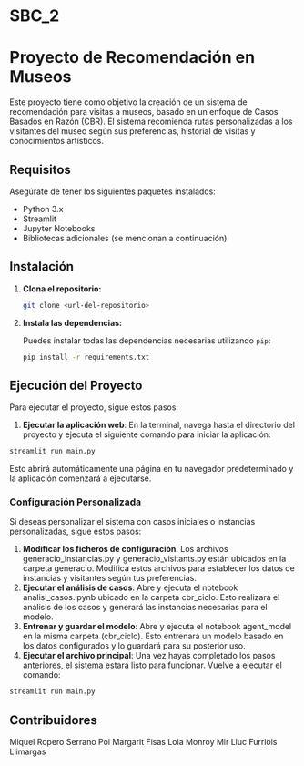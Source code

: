 # SBC_2

# Proyecto de Recomendación en Museos

Este proyecto tiene como objetivo la creación de un sistema de recomendación para visitas a museos, basado en un enfoque de Casos Basados en Razón (CBR). El sistema recomienda rutas personalizadas a los visitantes del museo según sus preferencias, historial de visitas y conocimientos artísticos.

## Requisitos

Asegúrate de tener los siguientes paquetes instalados:

- Python 3.x
- Streamlit
- Jupyter Notebooks
- Bibliotecas adicionales (se mencionan a continuación)

## Instalación

1. **Clona el repositorio:**

   ```bash
   git clone <url-del-repositorio>
   ```
2. **Instala las dependencias:**

   Puedes instalar todas las dependencias necesarias utilizando `pip`:

   ```bash
   pip install -r requirements.txt
   ```
   
## Ejecución del Proyecto

Para ejecutar el proyecto, sigue estos pasos:
1.	**Ejecutar la aplicación web**:
  En la terminal, navega hasta el directorio del proyecto y ejecuta el siguiente comando para iniciar la aplicación:
   ```bash
   streamlit run main.py
   ```
  Esto abrirá automáticamente una página en tu navegador predeterminado y la aplicación comenzará a ejecutarse.
  
### Configuración Personalizada

Si deseas personalizar el sistema con casos iniciales o instancias personalizadas, sigue estos pasos:

1.	**Modificar los ficheros de configuración**:
Los archivos generacio_instancias.py y generacio_visitants.py están ubicados en la carpeta generacio. Modifica estos archivos para establecer los datos de instancias y visitantes según tus preferencias.
2.	**Ejecutar el análisis de casos**:
Abre y ejecuta el notebook analisi_casos.ipynb ubicado en la carpeta cbr_ciclo. Esto realizará el análisis de los casos y generará las instancias necesarias para el modelo.
3.	**Entrenar y guardar el modelo**:
Abre y ejecuta el notebook agent_model en la misma carpeta (cbr_ciclo). Esto entrenará un modelo basado en los datos configurados y lo guardará para su posterior uso.
4.	**Ejecutar el archivo principal**:
Una vez hayas completado los pasos anteriores, el sistema estará listo para funcionar. Vuelve a ejecutar el comando:
   ```bash
   streamlit run main.py
   ```

## Contribuidores
Miquel Ropero Serrano
Pol Margarit Fisas
Lola Monroy Mir
Lluc Furriols Llimargas

